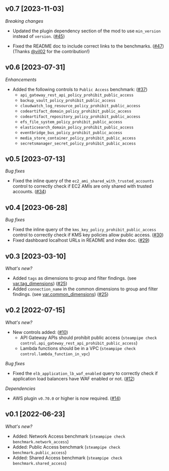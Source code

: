 ## v0.7 [2023-11-03]

_Breaking changes_

- Updated the plugin dependency section of the mod to use `min_version` instead of `version`. ([#45](https://github.com/turbot/steampipe-mod-aws-perimeter/pull/45))

- Fixed the README doc to include correct links to the benchmarks. ([#47](https://github.com/turbot/steampipe-mod-aws-perimeter/pull/47)) (Thanks [@vil02](https://github.com/vil02) for the contribution!)

## v0.6 [2023-07-31]

_Enhancements_

- Added the following controls to `Public Access` benchmark: ([#37](https://github.com/turbot/steampipe-mod-aws-perimeter/pull/37))
  - `api_gateway_rest_api_policy_prohibit_public_access`
  - `backup_vault_policy_prohibit_public_access`
  - `cloudwatch_log_resource_policy_prohibit_public_access`
  - `codeartifact_domain_policy_prohibit_public_access`
  - `codeartifact_repository_policy_prohibit_public_access`
  - `efs_file_system_policy_prohibit_public_access`
  - `elasticsearch_domain_policy_prohibit_public_access`
  - `eventbridge_bus_policy_prohibit_public_access`
  - `media_store_container_policy_prohibit_public_access`
  - `secretsmanager_secret_policy_prohibit_public_access`

## v0.5 [2023-07-13]

_Bug fixes_

- Fixed the inline query of the `ec2_ami_shared_with_trusted_accounts` control to correctly check if EC2 AMIs are only shared with trusted accounts. ([#34](https://github.com/turbot/steampipe-mod-aws-perimeter/pull/34))

## v0.4 [2023-06-28]

_Bug fixes_

- Fixed the inline query of the `kms_key_policy_prohibit_public_access` control to correctly check if KMS key policies allow public access. ([#30](https://github.com/turbot/steampipe-mod-aws-perimeter/pull/30))
- Fixed dashboard localhost URLs in README and index doc. ([#29](https://github.com/turbot/steampipe-mod-aws-perimeter/pull/29))

## v0.3 [2023-03-10]

_What's new?_

- Added `tags` as dimensions to group and filter findings. (see [var.tag_dimensions](https://hub.steampipe.io/mods/turbot/aws_perimeter/variables)) ([#25](https://github.com/turbot/steampipe-mod-aws-perimeter/pull/25))
- Added `connection_name` in the common dimensions to group and filter findings. (see [var.common_dimensions](https://hub.steampipe.io/mods/turbot/aws_perimeter/variables)) ([#25](https://github.com/turbot/steampipe-mod-aws-perimeter/pull/25))

## v0.2 [2022-07-15]

_What's new?_

- New controls added: ([#10](https://github.com/turbot/steampipe-mod-aws-perimeter/pull/10))
  - API Gateway APIs should prohibit public access (`steampipe check control.api_gateway_rest_api_prohibit_public_access`)
  - Lambda functions should be in a VPC (`steampipe check control.lambda_function_in_vpc`)

_Bug fixes_

- Fixed the `elb_application_lb_waf_enabled` query to correctly check if application load balancers have WAF enabled or not. ([#12](https://github.com/turbot/steampipe-mod-aws-perimeter/pull/12))

_Dependencies_

- AWS plugin `v0.70.0` or higher is now required. ([#14](https://github.com/turbot/steampipe-mod-aws-perimeter/pull/14))

## v0.1 [2022-06-23]

_What's new?_

- Added: Network Access benchmark (`steampipe check benchmark.network_access`)
- Added: Public Access benchmark (`steampipe check benchmark.public_access`)
- Added: Shared Access benchmark (`steampipe check benchmark.shared_access`)
